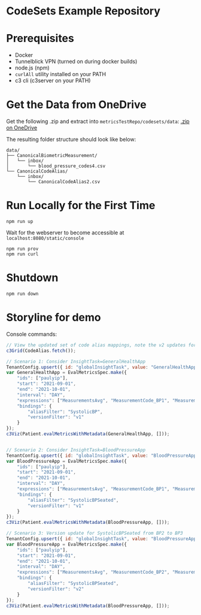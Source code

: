 # CodeSets Example Repository

# Prerequisites

* Docker
* Tunnelblick VPN (turned on during docker builds)
* node.js (npm)
* `curlAll` utility installed on your PATH
* c3 cli (c3server on your PATH)


# Get the Data from OneDrive

Get the following .zip and extract into `metricsTestRepo/codesets/data`:
[.zip on OneDrive](https://c3e-my.sharepoint.com/:f:/g/personal/sharedfolders_c3iot_com/Erw2ibrYSmBMgOVZdPmeRSsBlACLjgySEouyQmDRoDEB0w?e=ohB1BI)

The resulting folder structure should look like below:
```
data/
├── CanonicalBiometricMeasurement/
│   └── inbox/
│       └── blood_pressure_codes4.csv
└── CanonicalCodeAlias/
    └── inbox/
        └── CanonicalCodeAlias2.csv
```

# Run Locally for the First Time

```
npm run up
```

Wait for the webserver to become accessible at `localhost:8080/static/console`

```
npm run prov
npm run curl
```

# Shutdown
```
npm run down
```

# Storyline for demo

Console commands:
```javascript
// View the updated set of code alias mappings, note the v2 updates for BloodPressureApp (switching from BP2 to BP3)
c3Grid(CodeAlias.fetch());

// Scenario 1: Consider InsightTask=GeneralHealthApp
TenantConfig.upsert({ id: "globalInsightTask", value: "GeneralHealthApp" });
var GeneralHealthApp = EvalMetricsSpec.make({
    "ids": ["paulyip"],
    "start": "2021-09-01",
    "end": "2021-10-01",
    "interval": "DAY",
    "expressions": ["MeasurementsAvg", "MeasurementCode_BP1", "MeasurementCode_BP2"],
    "bindings": {
        "aliasFilter": "SystolicBP",
        "versionFilter": "v1"
    }
});
c3Viz(Patient.evalMetricsWithMetadata(GeneralHealthApp, []));


// Scenario 2: Consider InsightTask=BloodPressureApp
TenantConfig.upsert({ id: "globalInsightTask", value: "BloodPressureApp" });
var BloodPressureApp = EvalMetricsSpec.make({
    "ids": ["paulyip"],
    "start": "2021-09-01",
    "end": "2021-10-01",
    "interval": "DAY",
    "expressions": ["MeasurementsAvg", "MeasurementCode_BP1", "MeasurementCode_BP2"],
    "bindings": {
        "aliasFilter": "SystolicBPSeated",
        "versionFilter": "v1"
    }
});
c3Viz(Patient.evalMetricsWithMetadata(BloodPressureApp, []));

// Scenario 3: Version update for SystolicBPSeated from BP2 to BP3
TenantConfig.upsert({ id: "globalInsightTask", value: "BloodPressureApp" });
var BloodPressureApp = EvalMetricsSpec.make({
    "ids": ["paulyip"],
    "start": "2021-09-01",
    "end": "2021-10-01",
    "interval": "DAY",
    "expressions": ["MeasurementsAvg", "MeasurementCode_BP2", "MeasurementCode_BP3"],
    "bindings": {
        "aliasFilter": "SystolicBPSeated",
        "versionFilter": "v2"
    }
});
c3Viz(Patient.evalMetricsWithMetadata(BloodPressureApp, []));
```